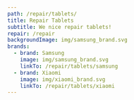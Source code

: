 ```yaml
---
path: /repair/tablets/
title: Repair Tablets
subtitle: We nice repair tablets!
repair: /repair
backgroundImage: img/samsung_brand.svg
brands:
  - brand: Samsung
    image: img/samsung_brand.svg
    linkTo: /repair/tablets/samsung
  - brand: Xiaomi
    image: img/xiaomi_brand.svg
    linkTo: /repair/tablets/xiaomi
---
```

